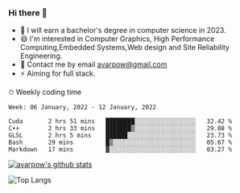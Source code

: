 ### Hi there 👋
<!--I have been a GitHub member for [![Years Badge](https://badges.pufler.dev/years/avarpow)](https://badges.pufler.dev)-->
- 🌱 I will earn a bachelor's degree in computer science in 2023.
- 😄 I'm interested in Computer Graphics, High Performance Computing,Embedded Systems,Web design and Site Reliability Engineering.
- 💬 Contact me by email avarpow@gmail.com
- ⚡ Aiming for full stack.

<!--💻 Coding Activity Logging

[![Commits Badge](https://badges.pufler.dev/commits/weekly/avarpow)](https://badges.pufler.dev)-->

⏱ Weekly coding time
<!--START_SECTION:waka-->
```text
Week: 06 January, 2022 - 12 January, 2022

Cuda       2 hrs 51 mins   ████████░░░░░░░░░░░░░░░░░   32.42 % 
C++        2 hrs 33 mins   ███████▒░░░░░░░░░░░░░░░░░   29.08 % 
GLSL       2 hrs 5 mins    ██████░░░░░░░░░░░░░░░░░░░   23.73 % 
Bash       29 mins         █▒░░░░░░░░░░░░░░░░░░░░░░░   05.67 % 
Markdown   17 mins         ▓░░░░░░░░░░░░░░░░░░░░░░░░   03.27 % 
```
<!--END_SECTION:waka-->

[![avarpow's github stats](https://github-readme-stats.vercel.app/api?username=avarpow&count_private=true&show_icons=true&hide=issues&hide_border=true)](https://github.com/anuraghazra/github-readme-stats)

![Top Langs](https://github-readme-stats.vercel.app/api/top-langs/?username=avarpow&layout=compact&hide_border=true) 
<!--[![avarpow's wakatime stats](https://github-readme-stats.vercel.app/api/wakatime?username=avarpow)](https://github.com/anuraghazra/github-readme-stats)-->
